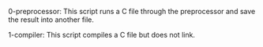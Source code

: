0-preprocessor: This script runs a C file through the preprocessor and save the result into another file.

1-compiler: This script compiles a C file but does not link.
